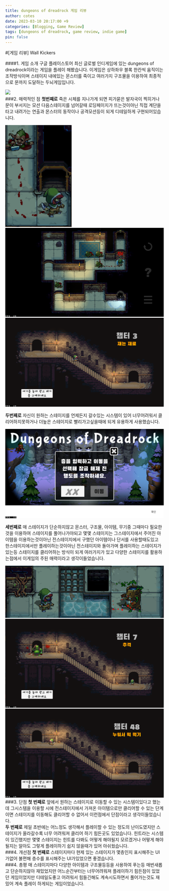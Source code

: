 ```yaml
---
title: dungeons of dreadrock 게임 리뷰
author: cotes
date: 2023-03-10 20:17:00 +9
categories: [Blogging, Game Review]
tags: [dungeons of dreadrock, game review, indie game]
pin: false
---
```


#[게임 리뷰] Wall Kickers

####1. 게임 소개
구글 플레이스토어 최신 글로벌 인디게임에 있는 dungeons of dreadrock이라는 게임을 플레이 해봤습니다. 이게임은 상하좌우 블록 한칸씩 움직이는 조작방식이며 스테이지 내에있는 몬스터를 죽이고 여러가지 구조물을 이용하여 최종적으로 문까지 도달하는 두뇌게임입니다.

![](https://user-images.githubusercontent.com/124504898/224283930-0f3e04b1-7299-4109-ba82-162b63178b99.png)
<br/>
###2. 매력적인 점
**첫번째로** 죽은 시체를 지나가게 되면 피가묻은 발자국이 찍히거나 문이 부서지는 모션 다음스테이지를 넘어갈때 로딩페이지가 뜨는것이아닌 직접 계단을 타고 내려가는 연출과 몬스터의 동작이나 공격모션등이 되게 디테일하게 구현되어있습니다.

![](../image/blood.png)![](/image/door.png)![](../image/next.png)

**두번째로** 자신이 원하는 스테이지를 언제든지 갈수있는 시스템이 있어 너무어려워서 클리어하지못하거나 더높은 스테이지로 빨리가고싶을때에 되게 유용하게 사용했습니다.

![](../image/stage.png)

**세번째로** 매 스테이지가 단순하지않고 몬스터, 구조물, 아이템, 무기중 그때마다 필요한것을 이용하여 스테이지를 풀어나가야되고 몇몇 스테이지는 그스테이지에서 주어진 아이템을 이용하는것이아닌 전스테이지에서 구했던 아이템이나 단서를 사용할때도있고 한스테이지에서만 플레이하는것이아닌 전스테이지와 돌아가며 플레이하는 스테이지가 있는등 스테이지를 클리어하는 방식이 되게 여러가지가 있고 다양한 스테이지를 활용하는점에서 이게임의 주된 매력이라고 생각이들었습니다.

![](../image/knife.png)
![](../image/ok.png)
![](../image/back.png)
<br/>
###3. 단점
**첫 번째로** 앞에서 원하는 스테이지로 이동할 수 있는 시스템이있다고 했는데 그시스템을 이용할 시에 전스테이지에서 가져온 아이템으로만 클리어할 수 있는 단계이면 스테이지를 이동해도 클리어할 수 없어서 이런점에서 단점이라고 생각이들었습니다.
\
**두 번째로** 제일 초반에는 어느정도 생각해서 플레이할 수 있는 정도의 난이도였지만 스테이지가 올라갈수록 너무 어려워져 클리어 하기 힘든곳도 있었습니다. 힌트라는 시스템이 있긴했지만 몇몇 스테이지는 힌트를 다봐도 어떻게 해야될지 모르겠거나 어떻게 해야될지는 알아도 그렇게 플레이하기 쉽지 않을때가 있어 아쉬웠습니다.
\
###4. 개선점
**첫 번쨰로** 스테이지마다 현제 있는 스테이지가 몇층인지 표시해주는 UI가없어 불편해 층수를 표시해주는 UI가있었으면 좋겠습니다.
\
###4. 총평
매 스테이지마다 다양한 아이템과 구조물등등을 사용하여 푸는등 매번새롭고 단순하지않아 재밌었지만 어느순간부터는 너무어려워져 플레이하기 힘든점이 있었던 게임이었지만 디테일도좋고 어려워서 힘들긴해도 계속시도하면서 풀어가는것도 재밌어 계속 플레이 하게되는 게임이었습니다.